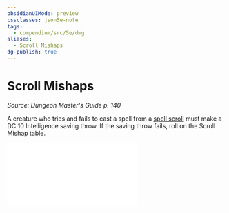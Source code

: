 ```yaml
---
obsidianUIMode: preview
cssclasses: json5e-note
tags:
  - compendium/src/5e/dmg
aliases:
  - Scroll Mishaps
dg-publish: true
---
```

# Scroll Mishaps
*Source: Dungeon Master's Guide p. 140* 

A creature who tries and fails to cast a spell from a [spell scroll](/3-Mechanics/CLI/items/spell-scroll.md) must make a DC 10 Intelligence saving throw. If the saving throw fails, roll on the Scroll Mishap table.

![Variant: Scroll Mishaps; Scroll Mishap](/3-Mechanics/CLI/tables/variant-scroll-mishaps-scroll-mishap.md)